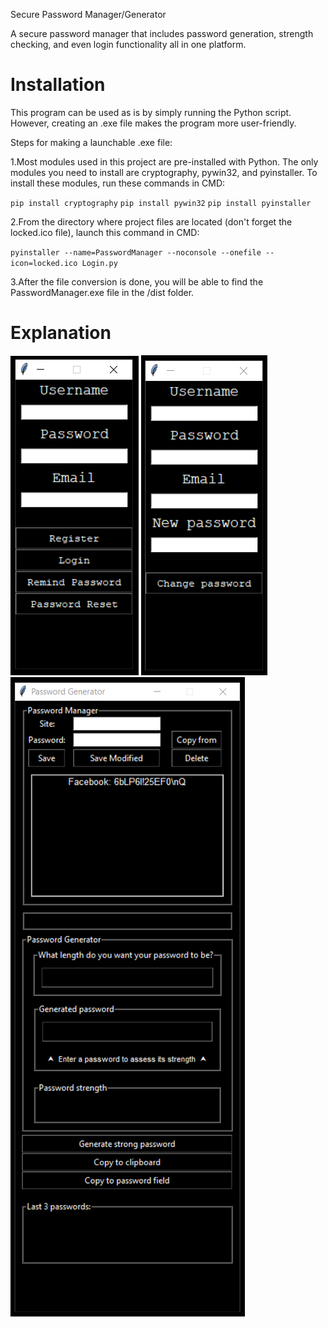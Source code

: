Secure Password Manager/Generator

A secure password manager that includes password generation, strength checking, and even login functionality all in one platform.

# Installation

This program can be used as is by simply running the Python script. However, creating an .exe file makes the program more user-friendly.

Steps for making a launchable .exe file:

1.Most modules used in this project are pre-installed with Python. The only modules you need to install are cryptography, pywin32, and pyinstaller. To install these modules, run these commands in CMD:

`pip install cryptography`
`pip install pywin32`
`pip install pyinstaller`

2.From the directory where project files are located (don't forget the locked.ico file), launch this command in CMD:

`pyinstaller --name=PasswordManager --noconsole --onefile --icon=locked.ico Login.py`


3.After the file conversion is done, you will be able to find the PasswordManager.exe file in the /dist folder.

# Explanation

<img src="login.png">
<img src="password_change.png">
<img src="password_manager.png">
